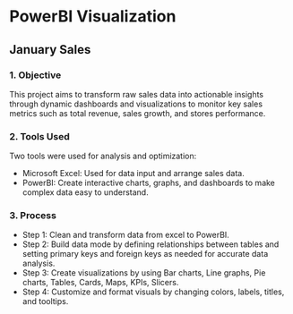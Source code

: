 # PowerBI Visualization
## January Sales
### 1. Objective
This project aims to transform raw sales data into actionable insights through dynamic dashboards and visualizations to monitor key sales metrics such as total revenue, sales growth, and stores performance.
### 2. Tools Used
Two tools were used for analysis and optimization:
- Microsoft Excel: Used for data input and arrange sales data.
- PowerBI: Create interactive charts, graphs, and dashboards to make complex data easy to understand.
### 3. Process
- Step 1: Clean and transform data from excel to PowerBI.
- Step 2: Build data mode by defining relationships between tables and setting primary keys and foreign keys as needed for accurate data analysis.
- Step 3: Create visualizations by using Bar charts, Line graphs, Pie charts, Tables, Cards, Maps, KPIs, Slicers.
- Step 4: Customize and format visuals by changing colors, labels, titles, and tooltips.

